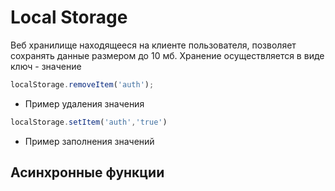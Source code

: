 # Local Storage
Веб хранилище находящееся на клиенте пользователя, позволяет сохранять данные размером до 10 мб.
Хранение осуществляется в виде  ключ - значение
~~~ js
localStorage.removeItem('auth');
~~~
- Пример удаления значения 
~~~ js
localStorage.setItem('auth','true')
~~~
- Пример заполнения значений
## Асинхронные функции